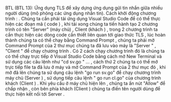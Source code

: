 BTL (BTL 13): Ứng dụng TLS để xây dựng ứng dụng gửi tin nhắn giữa nhiều người dùng (mô phỏng các ứng dụng nhắn tin).
Cách khởi động chương trình : 
. Chúng ta cần phải tải ứng dụng Visual Studio Code để có thể thực hiện các đoạn mã ( code ) , khi tải xong chúng ta tiến hành tạo 2 chương trình có tên "Server"
(máy chủ) , Client (khách ) , trong 2 chương trình ta cần thực hiện các dòng code cần thiết liên quan tới giao thức TLS , lúc hoàn thành chúng ta có thể chạy bằng 
Command Prompt , chúng ta phải mở Command Prompt của 2 thư mục chúng ta đã lưu vào máy là "Server " , "Client " để chạy chương trình 
. Có 2 cách chạy chương trình đó là chúng ta có thể chạy trực tiếp ở Visual Studio Code bằng cách mở New Terminal và sử dụng các câu lệnh như "cd sv.go " ... , 
cách thứ 2 chúng ta có thể mở trực tiếp file ta đã lưu ở máy và mở Command Prompt của 2 thư mục đó , khi mở đã lên chúng ta sử dụng câu lệnh "go run sv.go" để chạy
chương trình máy chủ (Server ) , sử dụng tiếp câu lệnh " go run cl.go" của chương trình khách (Client ) . Khi yêu cầu ở máy chủ hiện lên , chúng ta ấn nút "Allow" để chấp nhận
, còn bên phía khách (Client ) chúng ta điền tên người dùng để thực hiện kết nối tới Server . 
